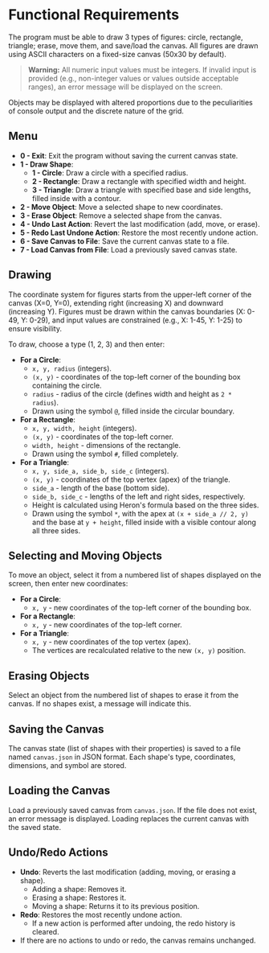 # Functional Requirements

The program must be able to draw 3 types of figures: circle, rectangle, triangle; erase, move them, and save/load the canvas. All figures are drawn using ASCII characters on a fixed-size canvas (50x30 by default).

> **Warning:** All numeric input values must be integers. If invalid input is provided (e.g., non-integer values or values outside acceptable ranges), an error message will be displayed on the screen.

Objects may be displayed with altered proportions due to the peculiarities of console output and the discrete nature of the grid.

## Menu

- **0 - Exit**: Exit the program without saving the current canvas state.
- **1 - Draw Shape**:
  - **1 - Circle**: Draw a circle with a specified radius.
  - **2 - Rectangle**: Draw a rectangle with specified width and height.
  - **3 - Triangle**: Draw a triangle with specified base and side lengths, filled inside with a contour.
- **2 - Move Object**: Move a selected shape to new coordinates.
- **3 - Erase Object**: Remove a selected shape from the canvas.
- **4 - Undo Last Action**: Revert the last modification (add, move, or erase).
- **5 - Redo Last Undone Action**: Restore the most recently undone action.
- **6 - Save Canvas to File**: Save the current canvas state to a file.
- **7 - Load Canvas from File**: Load a previously saved canvas state.

## Drawing

The coordinate system for figures starts from the upper-left corner of the canvas (X=0, Y=0), extending right (increasing X) and downward (increasing Y). Figures must be drawn within the canvas boundaries (X: 0-49, Y: 0-29), and input values are constrained (e.g., X: 1-45, Y: 1-25) to ensure visibility.

To draw, choose a type (1, 2, 3) and then enter:

- **For a Circle**:
  - `x, y, radius` (integers).
  - `(x, y)` - coordinates of the top-left corner of the bounding box containing the circle.
  - `radius` - radius of the circle (defines width and height as `2 * radius`).
  - Drawn using the symbol `@`, filled inside the circular boundary.
- **For a Rectangle**:
  - `x, y, width, height` (integers).
  - `(x, y)` - coordinates of the top-left corner.
  - `width, height` - dimensions of the rectangle.
  - Drawn using the symbol `#`, filled completely.
- **For a Triangle**:
  - `x, y, side_a, side_b, side_c` (integers).
  - `(x, y)` - coordinates of the top vertex (apex) of the triangle.
  - `side_a` - length of the base (bottom side).
  - `side_b, side_c` - lengths of the left and right sides, respectively.
  - Height is calculated using Heron's formula based on the three sides.
  - Drawn using the symbol `*`, with the apex at `(x + side_a // 2, y)` and the base at `y + height`, filled inside with a visible contour along all three sides.

## Selecting and Moving Objects

To move an object, select it from a numbered list of shapes displayed on the screen, then enter new coordinates:

- **For a Circle**:
  - `x, y` - new coordinates of the top-left corner of the bounding box.
- **For a Rectangle**:
  - `x, y` - new coordinates of the top-left corner.
- **For a Triangle**:
  - `x, y` - new coordinates of the top vertex (apex).
  - The vertices are recalculated relative to the new `(x, y)` position.

## Erasing Objects

Select an object from the numbered list of shapes to erase it from the canvas. If no shapes exist, a message will indicate this.

## Saving the Canvas

The canvas state (list of shapes with their properties) is saved to a file named `canvas.json` in JSON format. Each shape's type, coordinates, dimensions, and symbol are stored.

## Loading the Canvas

Load a previously saved canvas from `canvas.json`. If the file does not exist, an error message is displayed. Loading replaces the current canvas with the saved state.

## Undo/Redo Actions

- **Undo**: Reverts the last modification (adding, moving, or erasing a shape).
  - Adding a shape: Removes it.
  - Erasing a shape: Restores it.
  - Moving a shape: Returns it to its previous position.
- **Redo**: Restores the most recently undone action.
  - If a new action is performed after undoing, the redo history is cleared.
- If there are no actions to undo or redo, the canvas remains unchanged.